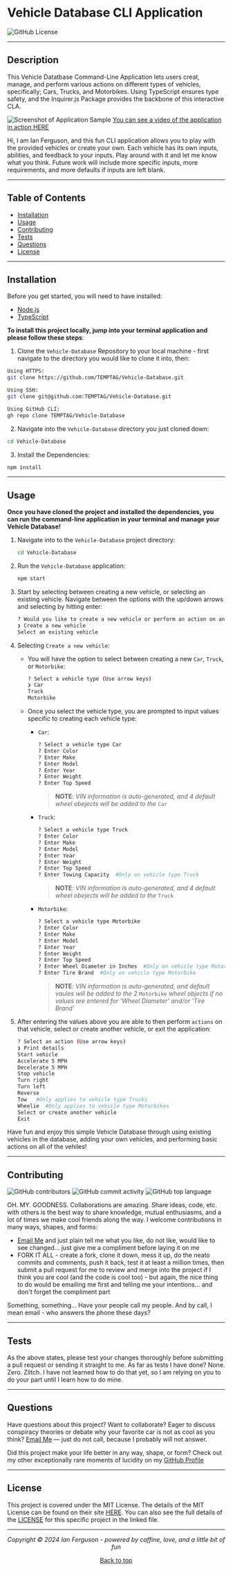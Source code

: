 ## <a name="top"></a>

# Vehicle Database CLI Application

![GitHub License](https://img.shields.io/github/license/TEMPTAG/readme-gen?label=License)

---

## Description

This Vehicle Datatbase Command-Line Application lets users creat, manage, and perform various actions on different types of vehicles, specifically; Cars, Trucks, and Motorbikes. Using TypeScript ensures type safety, and the Inquirer.js Package provides the backbone of this interactive CLA.

<!-- Screenshot and link to walkthrough video -->

![Screenshot of Application Sample]()
[You can see a video of the application in action HERE]()

Hi, I am Ian Ferguson, and this fun CLI application allows you to play with the provided vehicles or create your own. Each vehicle has its own inputs, abilities, and feedback to your inputs. Play around with it and let me know what you think. Future work will include more specific inputs, more requirements, and more defaults if inputs are left blank.

---

## Table of Contents

- [Installation](#installation)
- [Usage](#usage)
- [Contributing](#contributing)
- [Tests](#tests)
- [Questions](#questions)
- [License](#license)

---

## Installation

Before you get started, you will need to have installed:

- [Node.js](https://nodejs.org/)
- [TypeScript](https://www.typescriptlang.org/)

**To install this project locally, jump into your terminal application and please follow these steps**:

1. Clone the `Vehicle-Database` Repository to your local machine - first navigate to the directory you would like to clone it into, then:

```bash
Using HTTPS:
git clone https://github.com/TEMPTAG/Vehicle-Database.git

Using SSH:
git clone git@github.com:TEMPTAG/Vehicle-Database.git

Using GitHub CLI:
gh repo clone TEMPTAG/Vehicle-Database
```

2. Navigate into the `Vehicle-Database` directory you just cloned down:

```bash
cd Vehicle-Database
```

3. Install the Dependencies:

```bash
npm install
```

---

## Usage

**Once you have cloned the project and installed the dependencies, you can run the command-line application in your terminal and manage your Vehicle Database!**

1.  Navigate into to the `Vehicle-Database` project directory:

    ```bash
    cd Vehicle-Database
    ```

2.  Run the `Vehicle-Database` application:

    ```bash
    npm start
    ```

3.  Start by selecting between creating a new vehicle, or selecting an existing vehicle. Navigate between the options with the up/down arrows and selecting by hitting enter:

    ```bash
    ? Would you like to create a new vehicle or perform an action on an existing vehicle? (Use arrow keys)
    ❯ Create a new vehicle
    Select an existing vehicle
    ```

4.  Selecting `Create a new vehicle`:

    - You will have the option to select between creating a new `Car`, `Truck`, or `Motorbike`:

      ```bash
      ? Select a vehicle type (Use arrow keys)
      ❯ Car
      Truck
      Motorbike
      ```

    - Once you select the vehicle type, you are prompted to input values specific to creating each vehicle type:

      - `Car`:

        ```bash
        ? Select a vehicle type Car
        ? Enter Color
        ? Enter Make
        ? Enter Model
        ? Enter Year
        ? Enter Weight
        ? Enter Top Speed
        ```

        > **NOTE**:
        > _VIN information is auto-generated, and 4 default wheel obejects will be added to the_ `Car`

      - `Truck`:

        ```bash
        ? Select a vehicle type Truck
        ? Enter Color
        ? Enter Make
        ? Enter Model
        ? Enter Year
        ? Enter Weight
        ? Enter Top Speed
        ? Enter Towing Capacity  #Only on vehicle type Truck
        ```

        > **NOTE**:
        > _VIN information is auto-generated, and 4 default wheel obejects will be added to the_ `Truck`

      - `Motorbike`:

        ```bash
        ? Select a vehicle type Motorbike
        ? Enter Color
        ? Enter Make
        ? Enter Model
        ? Enter Year
        ? Enter Weight
        ? Enter Top Speed
        ? Enter Wheel Diameter in Inches  #Only on vehicle type Motorbike
        ? Enter Tire Brand  #Only on vehicle type Motorbike
        ```

        > **NOTE**:
        > _VIN information is auto-generated, and default vaules will be added to the 2_ `Motorbike` _wheel objects if no values are entered for 'Wheel Diameter' and/or 'Tire Brand'_

5.  After entering the values above you are able to then perform `actions` on that vehicle, select or create another vehicle, or exit the application:

    ```bash
    ? Select an action (Use arrow keys)
    ❯ Print details
    Start vehicle
    Accelerate 5 MPH
    Decelerate 5 MPH
    Stop vehicle
    Turn right
    Turn left
    Reverse
    Tow   #Only applies to vehicle type Trucks
    Wheelie  #Only applies to vehicle type Motorbikes
    Select or create another vehicle
    Exit
    ```

Have fun and enjoy this simple Vehicle Database through using existing vehicles in the database, adding your own vehicles, and performing basic actions on all of the vehiles!

---

## Contributing

![GitHub contributors](https://img.shields.io/github/contributors/TEMPTAG/Vehicle-Database?color=green) ![GitHub commit activity](https://img.shields.io/github/commit-activity/t/TEMPTAG/Vehicle-Database) ![GitHub top language](https://img.shields.io/github/languages/top/TEMPTAG/Vehicle-Database)

OH. MY. GOODNESS. Collaborations are amazing. Share ideas, code, etc. with others is the best way to share knowledge, mutual enthusiasms, and a lot of times we make cool friends along the way. I welcome contributions in many ways, shapes, and forms:

- [Email Me](mailto:iansterlingferguson@gmail.com) and just plain tell me what you like, do not like, would like to see changed... just give me a compliment before laying it on me
- FORK IT ALL - create a fork, clone it down, mess it up, do the neato commits and comments, push it back, test it at least a million times, then submit a pull request for me to review and merge into the project if I think you are cool (and the code is cool too) - but again, the nice thing to do would be emailing me first and telling me your intentions... and don't forget the compliment part

Something, something... Have your people call my people. And by call, I mean email - who answers the phone these days?

---

## Tests

As the above states, please test your changes thoroughly before submitting a pull request or sending it straight to me. As far as tests I have done? None. Zero. Ziltch. I have not learned how to do that yet, so I am relying on you to do your part until I learn how to do mine.

---

## Questions

Have questions about this project? Want to collaborate? Eager to discuss conspiracy theories or debate why your favorite car is not as cool as you think? [Email Me](mailto:iansterlingferguson@gmail.com) — just do not call, because I probably will not answer.

Did this project make your life better in any way, shape, or form? Check out my other exceptionally rare moments of lucidity on my [GitHub Profile](https://github.com/TEMPTAG)

---

## License

This project is covered under the MIT License. The details of the MIT License can be found on their site [HERE](https://opensource.org/licenses/MIT). You can also see the full details of the [LICENSE](./LICENSE) for this specific project in the linked file.

---

<div align="center">
<em>Copyright © 2024 Ian Ferguson - powered by caffine, love, and a little bit of fun</em>

[Back to top](#top)

</div>
